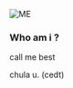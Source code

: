 ![ME](https://cdn.discordapp.com/attachments/684661567987384350/1276431822804488213/IMG_7295.jpg?ex=66c98145&is=66c82fc5&hm=12bef620caf2bb547fe48c8dbad202414c4dfadeec30b24857b95ddcf0b180e1&)
### Who am i ?
call me best

chula u. (cedt)

